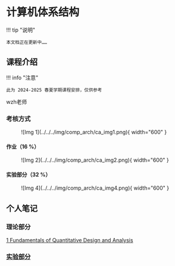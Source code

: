 # 计算机体系结构

!!! tip "说明"

    本文档正在更新中……

## 课程介绍

!!! info "注意"

    此为 2024-2025 春夏学期课程安排，仅供参考

wzh老师

### 考核方式

<figure markdown="span">
  ![Img 1](../../../img/comp_arch/ca_img1.png){ width="600" }
</figure>

#### 作业（16 %）

<figure markdown="span">
  ![Img 2](../../../img/comp_arch/ca_img2.png){ width="600" }
</figure>

#### 实验部分（32 %）

<figure markdown="span">
  ![Img 4](../../../img/comp_arch/ca_img4.png){ width="600" }
</figure>

## 个人笔记

### 理论部分

[1 Fundamentals of Quantitative Design and Analysis](./theory/ch1.md)

### [实验部分](./lab/index.md)
